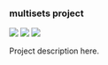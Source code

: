 ### multisets project

<!-- [![](https://travis-ci.org/ohnosequences/multisets.svg?branch=master)](https://travis-ci.org/ohnosequences/multisets) -->
<!-- [![](https://img.shields.io/codacy/???.svg)](https://www.codacy.com/app/era7/multisets) -->
[![](http://github-release-version.herokuapp.com/github/ohnosequences/multisets/release.svg)](https://github.com/ohnosequences/multisets/releases/latest)
[![](https://img.shields.io/badge/license-AGPLv3-blue.svg)](https://tldrlegal.com/license/gnu-affero-general-public-license-v3-%28agpl-3.0%29)
[![](https://img.shields.io/badge/contact-gitter_chat-dd1054.svg)](https://gitter.im/ohnosequences/multisets)

Project description here.
